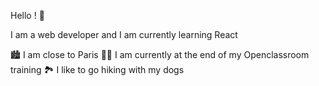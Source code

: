 Hello ! 👋

I am a web developer and I am currently learning React 

🏙️ I am close to Paris 
👩‍🎓 I am currently at the end of my Openclassroom training 
🏞️ I like to go hiking with my dogs 
